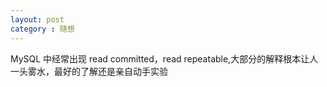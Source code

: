 ```yaml
---
layout: post
category : 随想
---
```


MySQL 中经常出现 read committed，read repeatable,大部分的解释根本让人一头雾水，最好的了解还是亲自动手实验
